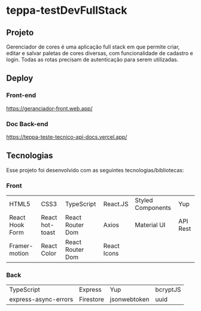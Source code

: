 # teppa-testDevFullStack

## Projeto

Gerenciador de cores é uma aplicação full stack em que permite criar, editar e salvar paletas de cores diversas, com funcionalidade de cadastro e login. Todas as rotas precisam de autenticação para serem utilizadas.

## Deploy

### Front-end
https://geranciador-front.web.app/
### Doc Back-end
https://teppa-teste-tecnico-api-docs.vercel.app/

## Tecnologias

Esse projeto foi desenvolvido com as seguintes tecnologias/bibliotecas:

### Front

<table border="0">
 <tr>
<td> HTML5</td>
<td> CSS3</td>
<td> TypeScript</td>
<td> React.JS</td>
<td> Styled Components</td>
<td> Yup</td>
 </tr>
 <tr>
<td> React Hook Form</td>
<td> React hot-toast</td>
<td> React Router Dom</td>
<td> Axios</td>
<td> Material UI</td>
<td> API Rest</td>
 </tr>
  <tr>
<td> Framer-motion</td>
<td> React Color</td>
<td> React Router Dom</td>
<td> React Icons</td>
 </tr>
</table>

### Back

<table border="0">
 <tr>
<td> TypeScript</td>
<td> Express</td>
<td> Yup</td>
<td> bcryptJS</td>

 </tr>
 <tr>
<td> express-async-errors</td>
<td> Firestore</td>
  <td> jsonwebtoken</td>
<td> uuid</td>
</table>

